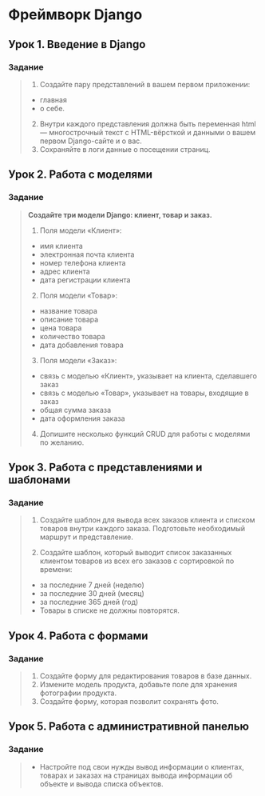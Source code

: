 # Фреймворк Django
## Урок 1. Введение в Django
### Задание
> 1. Создайте пару представлений в вашем первом приложении:
> - главная
> - о себе.
> 2. Внутри каждого представления должна быть переменная html — многострочный текст с HTML-вёрсткой и данными о вашем первом Django-сайте и о вас.
> 3. Сохраняйте в логи данные о посещении страниц.

## Урок 2. Работа с моделями
### Задание
> **Создайте три модели Django: клиент, товар и заказ.**
> 1. Поля модели «Клиент»:
> - имя клиента
> - электронная почта клиента
> - номер телефона клиента
> - адрес клиента
> - дата регистрации клиента
> 2. Поля модели «Товар»:
> - название товара
> - описание товара
> - цена товара
> - количество товара
> - дата добавления товара
> 3. Поля модели «Заказ»:
> - связь с моделью «Клиент», указывает на клиента, сделавшего заказ
> - связь с моделью «Товар», указывает на товары, входящие в заказ
> - общая сумма заказа
> - дата оформления заказа
> 4. Допишите несколько функций CRUD для работы с моделями по желанию. 

## Урок 3. Работа с представлениями и шаблонами
### Задание
> 1. Создайте шаблон для вывода всех заказов клиента и
списком товаров внутри каждого заказа.
Подготовьте необходимый маршрут и представление.
> 
> 
> 2. Создайте шаблон, который выводит список заказанных клиентом товаров из всех его заказов с сортировкой по времени:
> - за последние 7 дней (неделю)
> - за последние 30 дней (месяц)
> - за последние 365 дней (год)
> - Товары в списке не должны повторятся.

## Урок 4. Работа с формами
### Задание
> 1. Создайте форму для редактирования товаров в базе
данных.
> 2. Измените модель продукта, добавьте поле для хранения
фотографии продукта.
> 3. Создайте форму, которая позволит сохранять фото.

## Урок 5. Работа с административной панелью
### Задание
> - Настройте под свои нужды вывод информации о клиентах, товарах и заказах на страницах вывода информации об объекте и вывода списка объектов.